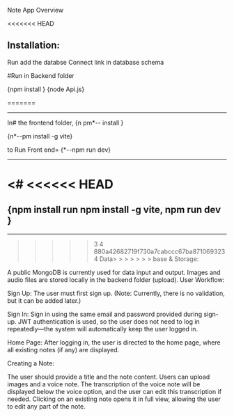 Note App Overview

<<<<<<< HEAD

## Installation:

Run
add the databse Connect link in database schema

#Run in Backend folder

{npm install }
{node Api.js}

=======

---
>In# the frontend folder,
{n
pm\*-- install }

{n\*--pm install -g vite}

to Run Front end= {\*--npm run dev}

---

<# <<<<<< HEAD
=
{npm install
run npm install -g vite,
npm run dev
}
----
---
>>> > >   3 4 880a42682719f730a7cabccc67ba8710693234
Data> > > > > > > base & Storage:

A public MongoDB is currently used for data input and output.
Images and audio files are stored locally in the backend folder (upload).
User Workflow:

Sign Up:
The user must first sign up. (Note: Currently, there is no validation, but it can be added later.)

Sign In:
Sign in using the same email and password provided during sign-up. JWT authentication is used, so the user does not need to log in repeatedly—the system will automatically keep the user logged in.

Home Page:
After logging in, the user is directed to the home page, where all existing notes (if any) are displayed.

Creating a Note:

The user should provide a title and the note content.
Users can upload images and a voice note.
The transcription of the voice note will be displayed below the voice option, and the user can edit this transcription if needed.
Clicking on an existing note opens it in full view, allowing the user to edit any part of the note.
